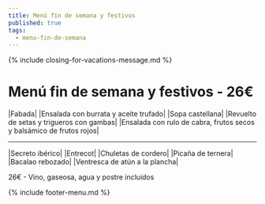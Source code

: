 ```yaml
---
title: Menú fin de semana y festivos
published: true
tags:
  - menu-fin-de-semana
---
```


{% include closing-for-vacations-message.md %}

# Menú fin de semana y festivos - 26€

|Fabada|
|Ensalada con burrata y aceite trufado|
|Sopa castellana|
|Revuelto de setas y trigueros con gambas|
|Ensalada con rulo de cabra, frutos secos y balsámico de frutos rojos|

------

|Secreto ibérico|
|Entrecot|
|Chuletas de cordero|
|Picaña de ternera|
|Bacalao rebozado|
|Ventresca de atún a la plancha|

<!-- |Cordero asado|eligiendo este segundo plato se añade 10€ al menú, en total 34€| -->

26€ - Vino, gaseosa, agua y postre incluidos

{% include footer-menu.md %}
